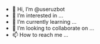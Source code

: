 - 👋 Hi, I’m @useruzbot
- 👀 I’m interested in ...
- 🌱 I’m currently learning ...
- 💞️ I’m looking to collaborate on ...
- 📫 How to reach me ...

<!---
useruzbot/useruzbot is a ✨ special ✨ repository because its `README.md` (this file) appears on your GitHub profile.
You can click the Preview link to take a look at your changes.
--->
